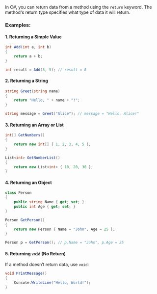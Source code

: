 In C#, you can return data from a method using the `return` keyword. The method's return type specifies what type of data it will return.

### Examples:

#### 1. **Returning a Simple Value**
```csharp
int Add(int a, int b)
{
    return a + b;
}

int result = Add(3, 5); // result = 8
```

#### 2. **Returning a String**
```csharp
string Greet(string name)
{
    return "Hello, " + name + "!";
}

string message = Greet("Alice"); // message = "Hello, Alice!"
```

#### 3. **Returning an Array or List**
```csharp
int[] GetNumbers()
{
    return new int[] { 1, 2, 3, 4, 5 };
}

List<int> GetNumberList()
{
    return new List<int> { 10, 20, 30 };
}
```

#### 4. **Returning an Object**
```csharp
class Person
{
    public string Name { get; set; }
    public int Age { get; set; }
}

Person GetPerson()
{
    return new Person { Name = "John", Age = 25 };
}

Person p = GetPerson(); // p.Name = "John", p.Age = 25
```

#### 5. **Returning `void` (No Return)**
If a method doesn’t return data, use `void`:
```csharp
void PrintMessage()
{
    Console.WriteLine("Hello, World!");
}
```

